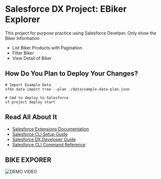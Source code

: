 # Salesforce DX Project: EBiker Explorer

This project for purpose practice using Salesforce Develper. Only show the Biker Information
- List Biker Products with Pagination
- Filter Biker
- View Detail of Biker

## How Do You Plan to Deploy Your Changes?

```
# Import Example Data
sfdx data import tree --plan ./data/sample-data-plan.json

# Cmd to deploy to Salesforce
sf project deploy start
```

## Read All About It

- [Salesforce Extensions Documentation](https://developer.salesforce.com/tools/vscode/)
- [Salesforce CLI Setup Guide](https://developer.salesforce.com/docs/atlas.en-us.sfdx_setup.meta/sfdx_setup/sfdx_setup_intro.htm)
- [Salesforce DX Developer Guide](https://developer.salesforce.com/docs/atlas.en-us.sfdx_dev.meta/sfdx_dev/sfdx_dev_intro.htm)
- [Salesforce CLI Command Reference](https://developer.salesforce.com/docs/atlas.en-us.sfdx_cli_reference.meta/sfdx_cli_reference/cli_reference.htm)


## BIKE EXPORER
![DEMO VIDEO](https://github.com/user-attachments/assets/7b3c33f0-921f-4496-b756-c1f1a8e8ce4b)
